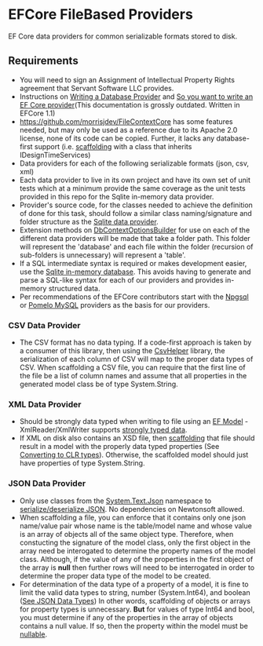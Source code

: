 # EFCore FileBased Providers
EF Core data providers for common serializable formats stored to disk.

## Requirements
- You will need to sign an Assignment of Intellectual Property Rights agreement that Servant Software LLC provides.
- Instructions on [Writing a Database Provider](https://learn.microsoft.com/en-us/ef/core/providers/writing-a-provider) and [So you want to write an EF Core provider](https://blog.oneunicorn.com/2016/11/11/so-you-want-to-write-an-ef-core-provider/)(This documentation is grossly outdated.  Written in EFCore 1.1) 
- https://github.com/morrisjdev/FileContextCore has some features needed, but may only be used as a reference due to its Apache 2.0 license, none of its code can be copied.  Further, it lacks any database-first support (i.e. [scaffolding](https://learn.microsoft.com/en-us/ef/core/managing-schemas/scaffolding/?tabs=dotnet-core-cli) with a class that inherits IDesignTimeServices)
- Data providers for each of the following serializable formats (json, csv, xml)
- Each data provider to live in its own project and have its own set of unit tests which at a minimum provide the same coverage as the unit tests provided in this repo for the Sqlite in-memory data provider.
- Provider's source code, for the classes needed to achieve the definition of done for this task, should follow a similar class naming/signature and folder structure as the [Sqlite data provider](https://github.com/dotnet/efcore/tree/main/src/EFCore.Sqlite.Core).
- Extension methods on [DbContextOptionsBuilder](https://learn.microsoft.com/en-us/dotnet/api/microsoft.entityframeworkcore.dbcontextoptionsbuilder?view=efcore-7.0) for use on each of the different data providers will be made that take a folder path.  This folder will represent the 'database' and each file within the folder (recursion of sub-folders is unnecessary) will represent a 'table'.
- If a SQL intermediate syntax is required or makes development easier, use the [Sqlite in-memory database](https://www.sqlite.org/inmemorydb.html).  This avoids having to generate and parse a SQL-like syntax for each of our providers and provides in-memory structured data.
- Per recommendations of the EFCore contributors start with the [Npgsql](https://github.com/npgsql/efcore.pg) or [Pomelo MySQL](https://github.com/PomeloFoundation/Pomelo.EntityFrameworkCore.MySql) providers as the basis for our providers.

### CSV Data Provider
- The CSV format has no data typing.  If a code-first approach is taken by a consumer of this library, then using the [CsvHelper](https://joshclose.github.io/CsvHelper/) library, the serialization of each column of CSV will map to the proper data types of CSV.  When scaffolding a CSV file, you can require that the first line of the file be a list of column names and assume that all properties in the generated model class be of type System.String.

### XML Data Provider
- Should be strongly data typed when writing to file using an [EF Model](https://learn.microsoft.com/en-us/ef/core/#the-model) - XmlReader/XmlWriter supports [strongly typed data](https://learn.microsoft.com/en-us/dotnet/standard/data/xml/type-support-in-the-system-xml-classes).
- If XML on disk also contains an XSD file, then [scaffolding](https://learn.microsoft.com/en-us/ef/core/managing-schemas/scaffolding/?tabs=dotnet-core-cli) that file should result in a model with the properly data typed properties (See [Converting to CLR types](https://learn.microsoft.com/en-us/dotnet/api/system.xml.xmlreader?view=net-7.0#converting-to-clr-types)).  Otherwise, the scaffolded model should just have properties of type System.String.


### JSON Data Provider
- Only use classes from the [System.Text.Json](https://learn.microsoft.com/en-us/dotnet/api/system.text.json) namespace to [serialize/deserialize JSON](https://learn.microsoft.com/en-us/dotnet/standard/serialization/system-text-json/how-to?pivots=dotnet-7-0).  No dependencies on Newtonsoft allowed.
- When scaffolding a file, you can enforce that it contains only one json name/value pair whose name is the table/model name and whose value is an array of objects all of the same object type.  Therefore, when constucting the signature of the model class, only the first object in the array need be interogated to determine the property names of the model class.  Although, if the value of any of the properties in the first object of the array is **null** then further rows will need to be interrogated in order to determine the proper data type of the model to be created. 
- For determination of the data type of a property of a model, it is fine to limit the valid data types to string, number (System.Int64), and boolean ([See JSON Data Types](https://www.w3schools.com/js/js_json_datatypes.asp))  In other words, scaffolding of objects or arrays for property types is unnecessary.  **But** for values of type Int64 and bool, you must determine if any of the properties in the array of objects contains a null value.  If so, then the property within the model must be [nullable](https://learn.microsoft.com/en-us/dotnet/csharp/language-reference/builtin-types/nullable-value-types).
